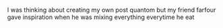 I was thinking about creating my own post quantom but my friend farfour gave inspiration when he was mixing everything everytime he eat
